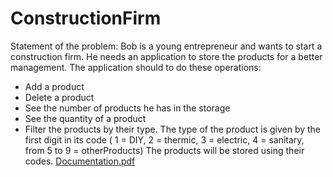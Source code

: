 # ConstructionFirm
Statement of the problem:
Bob is a young entrepreneur and wants to start a construction firm. He needs an application to store
the products for a better management. The application should to do these operations:
- Add a product
- Delete a product
- See the number of products he has in the storage
- See the quantity of a product
- Filter the products by their type. The type of the product is given by the first digit in its code
( 1 = DIY, 2 = thermic, 3 = electric, 4 = sanitary, from 5 to 9 = otherProducts)
The products will be stored using their codes.
[Documentation.pdf](https://github.com/SavinaRuxandra/ConstructionFirm/files/7258925/Documentation.pdf)
